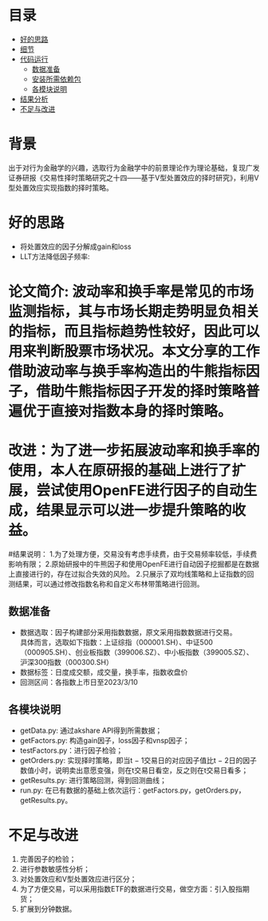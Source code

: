 # 目录
- [好的思路](#好的思路)
- [细节](#细节)
- [代码运行](#代码运行)
  - [数据准备](#数据准备)
  - [安装所需依赖包](#安装所需依赖包)
  - [各模块说明](#各模块说明)
- [结果分析](#结果分析)
- [不足与改进](#不足与改进)
# 背景
出于对行为金融学的兴趣，选取行为金融学中的前景理论作为理论基础，复现广发证券研报《交易性择时策略研究之十四——基于V型处置效应的择时研究》，利用V型处置效应实现指数的择时策略。
# 好的思路
- 将处置效应的因子分解成gain和loss
- LLT方法降低因子频率:  
# 论文简介: 波动率和换手率是常见的市场监测指标，其与市场长期走势明显负相关的指标，而且指标趋势性较好，因此可以用来判断股票市场状况。本文分享的工作借助波动率与换手率构造出的牛熊指标因子，借助牛熊指标因子开发的择时策略普遍优于直接对指数本身的择时策略。
# 改进：为了进一步拓展波动率和换手率的使用，本人在原研报的基础上进行了扩展，尝试使用OpenFE进行因子的自动生成，结果显示可以进一步提升策略的收益。

#结果说明：
1.为了处理方便，交易没有考虑手续费，由于交易频率较低，手续费影响有限；
2.原始研报中的牛熊因子和使用OpenFE进行自动因子挖掘都是在数据上直接进行的，存在过拟合失效的风险。
2.只展示了双均线策略和上证指数的回测结果，可以通过修改指数名称和自定义布林带策略进行回测。

## 数据准备
- 数据选取：因子构建部分采用指数数据，原文采用指数数据进行交易。  
具体而言，选取如下指数：上证综指（000001.SH）、中证500（000905.SH）、创业板指数（399006.SZ）、中小板指数（399005.SZ）、沪深300指数（000300.SH）
- 数据标签：日度成交额，成交量，换手率，指数收盘价
- 回测区间：各指数上市日至2023/3/10  

## 各模块说明
- getData.py: 通过akshare API得到所需数据；   
- getFactors.py: 构造gain因子，loss因子和vnsp因子；  
- testFactors.py：进行因子检验；
- getOrders.py: 实现择时策略，即当t − 1交易日的对应因子值比t − 2日的因子数值小时，说明卖出意愿变强，则在t交易日看空，反之则在t交易日看多；
- getResults.py: 进行策略回测，得到回测曲线；
- run.py: 在已有数据的基础上依次运行：getFactors.py，getOrders.py，getResults.py。

# 不足与改进
1. 完善因子的检验；
2. 进行参数敏感性分析；
3. 对处置效应和V型处置效应进行区分；
4. 为了方便交易，可以采用指数ETF的数据进行交易，做空方面：引入股指期货；
5. 扩展到分钟数据。
